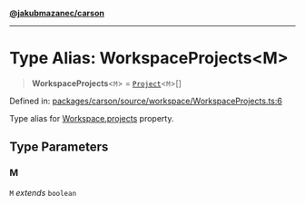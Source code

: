 [**@jakubmazanec/carson**](../README.md)

---

# Type Alias: WorkspaceProjects\<M\>

> **WorkspaceProjects**\<`M`\> = [`Project`](../classes/Project.md)\<`M`\>[]

Defined in:
[packages/carson/source/workspace/WorkspaceProjects.ts:6](https://github.com/jakubmazanec/tools/blob/6fe16df773d5da14c29261ea934e72b3f99fabb7/packages/carson/source/workspace/WorkspaceProjects.ts#L6)

Type alias for [Workspace.projects](../classes/Workspace.md#projects) property.

## Type Parameters

### M

`M` _extends_ `boolean`

